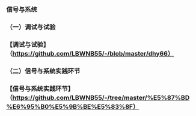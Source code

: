 ###  信号与系统

### （一）调试与试验
### 【调试与试验】（https://github.com/LBWNB55/-/blob/master/dhy66）
### （二）信号与系统实践环节
### 【信号与系统实践环节】（https://github.com/LBWNB55/-/tree/master/%E5%87%BD%E6%95%B0%E5%9B%BE%E5%83%8F）
